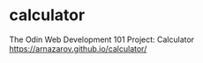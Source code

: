 # calculator
The Odin Web Development 101 Project: Calculator
https://arnazarov.github.io/calculator/
